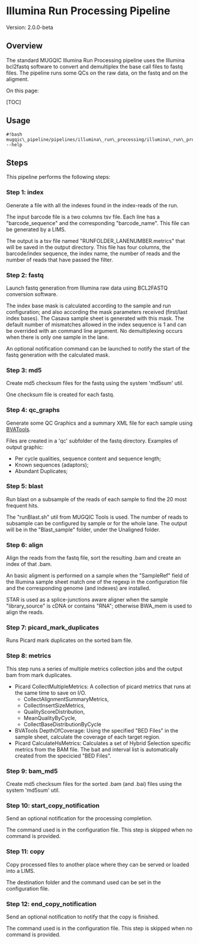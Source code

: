 # Illumina Run Processing Pipeline


Version: 2.0.0-beta


## Overview


The standard MUGQIC Illumina Run Processing pipeline uses the Illumina bcl2fastq
software to convert and demultiplex the base call files to fastq files. The
pipeline runs some QCs on the raw data, on the fastq and on the aligment.


On this page:

[TOC]


## Usage
```
#!bash
mugqic\_pipeline/pipelines/illumina\_run\_processing/illumina\_run\_processing.py --help
```


## Steps

 This pipeline performs the following steps:


### Step 1: index


Generate a file with all the indexes found in the index-reads of the run.

The input barcode file is a two columns tsv file. Each line has a
"barcode\_sequence" and the corresponding "barcode\_name". This file can be
generated by a LIMS.

The output is a tsv file named "RUNFOLDER\_LANENUMBER.metrics" that will be
saved in the output directory. This file has four columns, the barcode/index
sequence, the index name, the number of reads and the number of reads that have
passed the filter.


### Step 2: fastq


Launch fastq generation from Illumina raw data using BCL2FASTQ conversion
software.

The index base mask is calculated according to the sample and run configuration;
and also according the mask parameters received (first/last index bases). The
Casava sample sheet is generated with this mask. The default number of
mismatches allowed in the index sequence is 1 and can be overrided with an
command line argument. No demultiplexing occurs when there is only one sample in
the lane.

An optional notification command can be launched to notify the start of the
fastq generation with the calculated mask.


### Step 3: md5


Create md5 checksum files for the fastq using the system 'md5sum' util.

One checksum file is created for each fastq.


### Step 4: qc\_graphs


Generate some QC Graphics and a summary XML file for each sample using 
[BVATools](https://bitbucket.org/mugqic/bvatools/).

Files are created in a 'qc' subfolder of the fastq directory. Examples of
output graphic:

- Per cycle qualities, sequence content and sequence length;
- Known sequences (adaptors);
- Abundant Duplicates;


### Step 5: blast


Run blast on a subsample of the reads of each sample to find the 20 most
frequent hits.

The "runBlast.sh" util from MUGQIC Tools is used. The number of reads to
subsample can be configured by sample or for the whole lane. The output will be
in the "Blast\_sample" folder, under the Unaligned folder.


### Step 6: align


Align the reads from the fastq file, sort the resulting .bam and create an index
of that .bam.

An basic aligment is performed on a sample when the "SampleRef" field of the
Illumina sample sheet match one of the regexp in the configuration file and the
corresponding genome (and indexes) are installed.

STAR is used as a splice-junctions aware aligner when the sample
"library\_source" is cDNA or contains "RNA"; otherwise BWA\_mem is used to align 
the reads.


### Step 7: picard\_mark\_duplicates


Runs Picard mark duplicates on the sorted bam file.


### Step 8: metrics


This step runs a series of multiple metrics collection jobs and the output bam
from mark duplicates.

- Picard CollectMultipleMetrics: A collection of picard metrics that runs at the
same time to save on I/O.
    - CollectAlignmentSummaryMetrics,
    - CollectInsertSizeMetrics,
    - QualityScoreDistribution,
    - MeanQualityByCycle,
    - CollectBaseDistributionByCycle
- BVATools DepthOfCoverage: Using the specified "BED Files" in the sample sheet,
calculate the coverage of each target region.
- Picard CalculateHsMetrics: Calculates a set of Hybrid Selection specific
metrics from the BAM file. The bait and interval list is automatically created
from the specicied "BED Files".


### Step 9: bam\_md5


Create md5 checksum files for the sorted .bam (and .bai) files using the system
'md5sum' util.


### Step 10: start\_copy\_notification


Send an optional notification for the processing completion.

The command used is in the configuration file. This step is skipped when no
command is provided.


### Step 11: copy


Copy processed files to another place where they can be served or loaded into a
LIMS.

The destination folder and the command used can be set in the configuration
file.


### Step 12: end\_copy\_notification


Send an optional notification to notify that the copy is finished.

The command used is in the configuration file. This step is skipped when no
command is provided.


